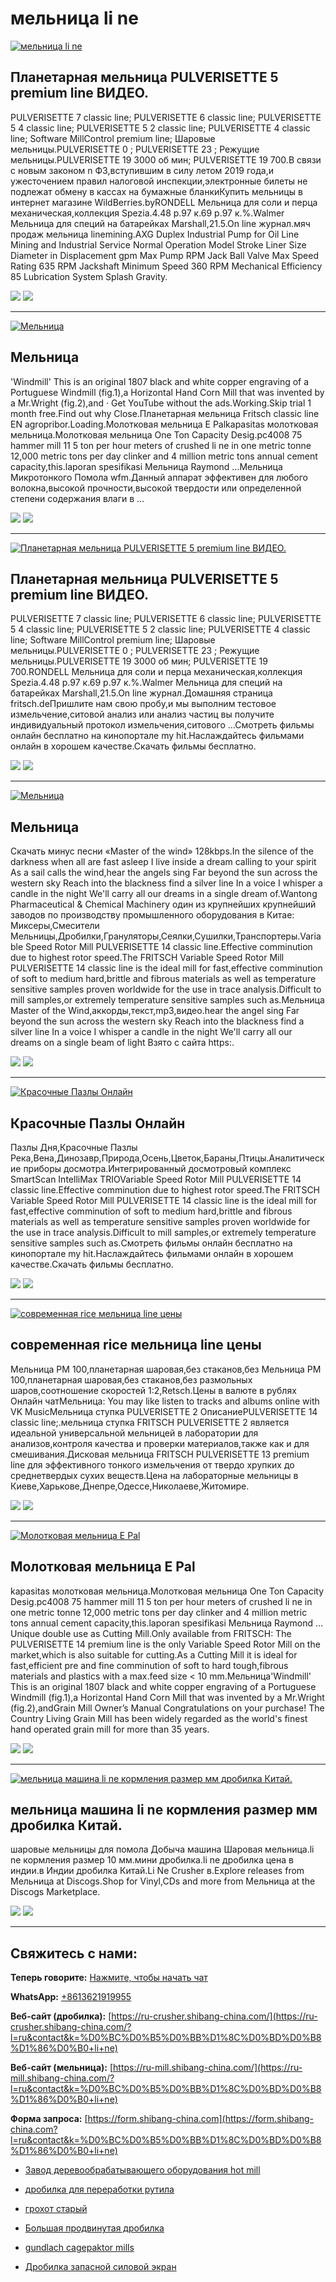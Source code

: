 # мельница li ne

<a href="https://swt.shibang-china.com/?l=ru&img&k=%D0%BC%D0%B5%D0%BB%D1%8C%D0%BD%D0%B8%D1%86%D0%B0+li+ne" target="_blank">![мельница li ne](http://static.shibang-china.com/all-800x300/184.jpg)</a>

## Планетарная мельница PULVERISETTE 5 premium line ВИДЕО.
PULVERISETTE 7 classic line; PULVERISETTE 6 classic line; PULVERISETTE 5 4 classic line; PULVERISETTE 5 2 classic line; PULVERISETTE 4 classic line; Software MillControl premium line; Шаровые мельницы.PULVERISETTE 0 ; PULVERISETTE 23 ; Режущие мельницы.PULVERISETTE 19 3000 об мин; PULVERISETTE 19 700.В связи с новым законом n ФЗ,вступившим в силу летом 2019 года,и ужесточением правил налоговой инспекции,электронные билеты не подлежат обмену в кассах на бумажные бланкиКупить мельницы в интернет магазине WildBerries.byRONDELL Мельница для соли и перца механическая,коллекция Spezia.4.48 р.97 к.69 р.97 к.%.Walmer Мельница для специй на батарейках Marshall,21.5.On line журнал.мяч продаж мельница linemining.AXG Duplex Industrial Pump for Oil Line Mining and Industrial Service Normal Operation Model Stroke Liner Size Diameter in Displacement gpm Max Pump RPM Jack Ball Valve Max Speed Rating 635 RPM Jackshaft Minimum Speed 360 RPM Mechanical Efficiency 85 Lubrication System Splash Gravity.


<a href="https://whatsapp.shibangsoft.com/WhatsApp.php" target="_blank" title="WhatsApp">![](http://static.shibang-china.com/icon/whatsapp.png)</a> <a href="https://swt.shibang-china.com/?l=ru&icon&k=%D0%BC%D0%B5%D0%BB%D1%8C%D0%BD%D0%B8%D1%86%D0%B0+li+ne" target="_blank">![](http://static.shibang-china.com/icon/chat-ru.png)</a>

---

<a href="https://swt.shibang-china.com/?l=ru&img&k=%D0%BC%D0%B5%D0%BB%D1%8C%D0%BD%D0%B8%D1%86%D0%B0+li+ne" target="_blank">![Мельница](http://static.shibang-china.com/all-800x300/721.jpg)</a>

## Мельница
'Windmill' This is an original 1807 black and white copper engraving of a Portuguese Windmill (fig.1),a Horizontal Hand Corn Mill that was invented by a Mr.Wright (fig.2),and&nbsp;&#0183;&#32;Get YouTube without the ads.Working.Skip trial 1 month free.Find out why Close.Планетарная мельница Fritsch classic line EN agropribor.Loading.Молотковая мельница E Palkapasitas молотковая мельница.Молотковая мельница One Ton Capacity Desig.pc4008 75 hammer mill 11 5 ton per hour meters of crushed li ne in one metric tonne 12,000 metric tons per day clinker and 4 million metric tons annual cement capacity,this.laporan spesifikasi Мельница Raymond …Мельница Микротонкого Помола wfm.Данный аппарат эффективен для любого волокна,высокой прочности,высокой твердости или определенной степени содержания влаги в …


<a href="https://whatsapp.shibangsoft.com/WhatsApp.php" target="_blank" title="WhatsApp">![](http://static.shibang-china.com/icon/whatsapp.png)</a> <a href="https://swt.shibang-china.com/?l=ru&icon&k=%D0%BC%D0%B5%D0%BB%D1%8C%D0%BD%D0%B8%D1%86%D0%B0+li+ne" target="_blank">![](http://static.shibang-china.com/icon/chat-ru.png)</a>

---

<a href="https://swt.shibang-china.com/?l=ru&img&k=%D0%BC%D0%B5%D0%BB%D1%8C%D0%BD%D0%B8%D1%86%D0%B0+li+ne" target="_blank">![Планетарная мельница PULVERISETTE 5 premium line ВИДЕО.](http://static.shibang-china.com/all-800x300/544.jpg)</a>

## Планетарная мельница PULVERISETTE 5 premium line ВИДЕО.
PULVERISETTE 7 classic line; PULVERISETTE 6 classic line; PULVERISETTE 5 4 classic line; PULVERISETTE 5 2 classic line; PULVERISETTE 4 classic line; Software MillControl premium line; Шаровые мельницы.PULVERISETTE 0 ; PULVERISETTE 23 ; Режущие мельницы.PULVERISETTE 19 3000 об мин; PULVERISETTE 19 700.RONDELL Мельница для соли и перца механическая,коллекция Spezia.4.48 р.97 к.69 р.97 к.%.Walmer Мельница для специй на батарейках Marshall,21.5.On line журнал.Домашняя страница fritsch.deПришлите нам свою пробу,и мы выполним тестовое измельчение,ситовой анализ или анализ частиц вы получите индивидуальный протокол измельчения,ситового …Смотреть фильмы онлайн бесплатно на кинопортале my hit.Наслаждайтесь фильмами онлайн в хорошем качестве.Скачать фильмы бесплатно.


<a href="https://whatsapp.shibangsoft.com/WhatsApp.php" target="_blank" title="WhatsApp">![](http://static.shibang-china.com/icon/whatsapp.png)</a> <a href="https://swt.shibang-china.com/?l=ru&icon&k=%D0%BC%D0%B5%D0%BB%D1%8C%D0%BD%D0%B8%D1%86%D0%B0+li+ne" target="_blank">![](http://static.shibang-china.com/icon/chat-ru.png)</a>

---

<a href="https://swt.shibang-china.com/?l=ru&img&k=%D0%BC%D0%B5%D0%BB%D1%8C%D0%BD%D0%B8%D1%86%D0%B0+li+ne" target="_blank">![Мельница](http://static.shibang-china.com/all-800x300/961.jpg)</a>

## Мельница
Скачать минус песни &#171;Master of the wind&#187; 128kbps.In the silence of the darkness when all are fast asleep I live inside a dream calling to your spirit As a sail calls the wind,hear the angels sing Far beyond the sun across the western sky Reach into the blackness find a silver line In a voice I whisper a candle in the night We'll carry all our dreams in a single dream of.Wantong Pharmaceutical &amp; Chemical Machinery один из крупнейших крупнейший заводов по производству промышленного оборудования в Китае: Миксеры,Смесители Мельницы,Дробилки,Грануляторы,Сеялки,Сушилки,Транспортеры.Variable Speed Rotor Mill PULVERISETTE 14 classic line.Effective comminution due to highest rotor speed.The FRITSCH Variable Speed Rotor Mill PULVERISETTE 14 classic line is the ideal mill for fast,effective comminution of soft to medium hard,brittle and fibrous materials as well as temperature sensitive samples proven worldwide for the use in trace analysis.Difficult to mill samples,or extremely temperature sensitive samples such as.Мельница Master of the Wind,аккорды,текст,mp3,видео.hear the angel sing Far beyond the sun across the western sky Reach into the blackness find a silver line In a voice I whisper a candle in the night We'll carry all our dreams on a single beam of light Взято с сайта https:.


<a href="https://whatsapp.shibangsoft.com/WhatsApp.php" target="_blank" title="WhatsApp">![](http://static.shibang-china.com/icon/whatsapp.png)</a> <a href="https://swt.shibang-china.com/?l=ru&icon&k=%D0%BC%D0%B5%D0%BB%D1%8C%D0%BD%D0%B8%D1%86%D0%B0+li+ne" target="_blank">![](http://static.shibang-china.com/icon/chat-ru.png)</a>

---

<a href="https://swt.shibang-china.com/?l=ru&img&k=%D0%BC%D0%B5%D0%BB%D1%8C%D0%BD%D0%B8%D1%86%D0%B0+li+ne" target="_blank">![Красочные Пазлы Онлайн](http://static.shibang-china.com/all-800x300/312.jpg)</a>

## Красочные Пазлы Онлайн
Пазлы Дня,Красочные Пазлы Река,Вена,Динозавр,Природа,Осень,Цветок,Бараны,Птицы.Аналитические приборы досмотра.Интегрированный досмотровый комплекс SmartScan IntelliMax TRIOVariable Speed Rotor Mill PULVERISETTE 14 classic line.Effective comminution due to highest rotor speed.The FRITSCH Variable Speed Rotor Mill PULVERISETTE 14 classic line is the ideal mill for fast,effective comminution of soft to medium hard,brittle and fibrous materials as well as temperature sensitive samples proven worldwide for the use in trace analysis.Difficult to mill samples,or extremely temperature sensitive samples such as.Смотреть фильмы онлайн бесплатно на кинопортале my hit.Наслаждайтесь фильмами онлайн в хорошем качестве.Скачать фильмы бесплатно.


<a href="https://whatsapp.shibangsoft.com/WhatsApp.php" target="_blank" title="WhatsApp">![](http://static.shibang-china.com/icon/whatsapp.png)</a> <a href="https://swt.shibang-china.com/?l=ru&icon&k=%D0%BC%D0%B5%D0%BB%D1%8C%D0%BD%D0%B8%D1%86%D0%B0+li+ne" target="_blank">![](http://static.shibang-china.com/icon/chat-ru.png)</a>

---

<a href="https://swt.shibang-china.com/?l=ru&img&k=%D0%BC%D0%B5%D0%BB%D1%8C%D0%BD%D0%B8%D1%86%D0%B0+li+ne" target="_blank">![современная rice мельница line цены](http://static.shibang-china.com/all-800x300/1065.jpg)</a>

## современная rice мельница line цены
Мельница PM 100,планетарная шаровая,без стаканов,без Мельница PM 100,планетарная шаровая,без стаканов,без размольных шаров,соотношение скоростей 1:2,Retsch.Цены в валюте в рублях Онлайн чатМельница: You may like listen to tracks and albums online with VK MusicМельница ступка PULVERISETTE 2 ОписаниеPULVERISETTE 14 classic line;.мельница ступка FRITSCH PULVERISETTE 2 является идеальной универсальной мельницей в лаборатории для анализов,контроля качества и проверки материалов,также как и для смешивания.Дисковая мельница FRITSCH PULVERISETTE 13 premium line для эффективного тонкого измельчения от твердо хрупких до среднетвердых сухих веществ.Цена на лабораторные мельницы в Киеве,Харькове,Днепре,Одессе,Николаеве,Житомире.


<a href="https://whatsapp.shibangsoft.com/WhatsApp.php" target="_blank" title="WhatsApp">![](http://static.shibang-china.com/icon/whatsapp.png)</a> <a href="https://swt.shibang-china.com/?l=ru&icon&k=%D0%BC%D0%B5%D0%BB%D1%8C%D0%BD%D0%B8%D1%86%D0%B0+li+ne" target="_blank">![](http://static.shibang-china.com/icon/chat-ru.png)</a>

---

<a href="https://swt.shibang-china.com/?l=ru&img&k=%D0%BC%D0%B5%D0%BB%D1%8C%D0%BD%D0%B8%D1%86%D0%B0+li+ne" target="_blank">![Молотковая мельница E Pal](http://static.shibang-china.com/all-800x300/1287.jpg)</a>

## Молотковая мельница E Pal
kapasitas молотковая мельница.Молотковая мельница One Ton Capacity Desig.pc4008 75 hammer mill 11 5 ton per hour meters of crushed li ne in one metric tonne 12,000 metric tons per day clinker and 4 million metric tons annual cement capacity,this.laporan spesifikasi Мельница Raymond …Unique double use as Cutting Mill.Only available from FRITSCH: The PULVERISETTE 14 premium line is the only Variable Speed Rotor Mill on the market,which is also suitable for cutting.As a Cutting Mill it is ideal for fast,efficient pre and fine comminution of soft to hard tough,fibrous materials and plastics with a max.feed size &lt; 10 mm.Мельница'Windmill' This is an original 1807 black and white copper engraving of a Portuguese Windmill (fig.1),a Horizontal Hand Corn Mill that was invented by a Mr.Wright (fig.2),andGrain Mill Owner’s Manual Congratulations on your purchase! The Country Living Grain Mill has been widely regarded as the world's finest hand operated grain mill for more than 35 years.


<a href="https://whatsapp.shibangsoft.com/WhatsApp.php" target="_blank" title="WhatsApp">![](http://static.shibang-china.com/icon/whatsapp.png)</a> <a href="https://swt.shibang-china.com/?l=ru&icon&k=%D0%BC%D0%B5%D0%BB%D1%8C%D0%BD%D0%B8%D1%86%D0%B0+li+ne" target="_blank">![](http://static.shibang-china.com/icon/chat-ru.png)</a>

---

<a href="https://swt.shibang-china.com/?l=ru&img&k=%D0%BC%D0%B5%D0%BB%D1%8C%D0%BD%D0%B8%D1%86%D0%B0+li+ne" target="_blank">![мельница машина li ne кормления размер мм дробилка Китай.](http://static.shibang-china.com/all-800x300/877.jpg)</a>

## мельница машина li ne кормления размер мм дробилка Китай.
шаровые мельницы для помола Добыча машина Шаровая мельница.li ne кормления размер 10 мм.мини дробилка.li ne дробилка цена в индии.в Индии дробилка Китай.Li Ne Crusher в.Explore releases from Мельница at Discogs.Shop for Vinyl,CDs and more from Мельница at the Discogs Marketplace.

<a href="https://whatsapp.shibangsoft.com/WhatsApp.php" target="_blank" title="WhatsApp">![](http://static.shibang-china.com/icon/whatsapp.png)</a> <a href="https://swt.shibang-china.com/?l=ru&icon&k=%D0%BC%D0%B5%D0%BB%D1%8C%D0%BD%D0%B8%D1%86%D0%B0+li+ne" target="_blank">![](http://static.shibang-china.com/icon/chat-ru.png)</a>

---
## Свяжитесь с нами:

**Теперь говорите:** [Нажмите, чтобы начать чат](https://swt.shibang-china.com?l=ru&contact&k=%D0%BC%D0%B5%D0%BB%D1%8C%D0%BD%D0%B8%D1%86%D0%B0+li+ne)

**WhatsApp:**  [+8613621919955](https://whatsapp.shibangsoft.com/WhatsApp.php)

**Веб-сайт (дробилка):** [https://ru-crusher.shibang-china.com/](https://ru-crusher.shibang-china.com/?l=ru&contact&k=%D0%BC%D0%B5%D0%BB%D1%8C%D0%BD%D0%B8%D1%86%D0%B0+li+ne)

**Веб-сайт (мельница):** [https://ru-mill.shibang-china.com/](https://ru-mill.shibang-china.com/?l=ru&contact&k=%D0%BC%D0%B5%D0%BB%D1%8C%D0%BD%D0%B8%D1%86%D0%B0+li+ne)

**Форма запроса:** [https://form.shibang-china.com](https://form.shibang-china.com?l=ru&contact&k=%D0%BC%D0%B5%D0%BB%D1%8C%D0%BD%D0%B8%D1%86%D0%B0+li+ne)

* [Завод деревообрабатывающего оборудования hot mill](../125/%D0%97%D0%B0%D0%B2%D0%BE%D0%B4%20%D0%B4%D0%B5%D1%80%D0%B5%D0%B2%D0%BE%D0%BE%D0%B1%D1%80%D0%B0%D0%B1%D0%B0%D1%82%D1%8B%D0%B2%D0%B0%D1%8E%D1%89%D0%B5%D0%B3%D0%BE%20%D0%BE%D0%B1%D0%BE%D1%80%D1%83%D0%B4%D0%BE%D0%B2%D0%B0%D0%BD%D0%B8%D1%8F%20hot%20mill.md)

* [дробилка для переработки рутила](../124/%D0%B4%D1%80%D0%BE%D0%B1%D0%B8%D0%BB%D0%BA%D0%B0%20%D0%B4%D0%BB%D1%8F%20%D0%BF%D0%B5%D1%80%D0%B5%D1%80%D0%B0%D0%B1%D0%BE%D1%82%D0%BA%D0%B8%20%D1%80%D1%83%D1%82%D0%B8%D0%BB%D0%B0.md)

* [грохот старый](../122/%D0%B3%D1%80%D0%BE%D1%85%D0%BE%D1%82%20%D1%81%D1%82%D0%B0%D1%80%D1%8B%D0%B9.md)

* [Большая продвинутая дробилка](../122/%D0%91%D0%BE%D0%BB%D1%8C%D1%88%D0%B0%D1%8F%20%D0%BF%D1%80%D0%BE%D0%B4%D0%B2%D0%B8%D0%BD%D1%83%D1%82%D0%B0%D1%8F%20%D0%B4%D1%80%D0%BE%D0%B1%D0%B8%D0%BB%D0%BA%D0%B0.md)

* [gundlach cagepaktor mills](../121/gundlach%20cagepaktor%20mills.md)

* [Дробилка запасной силовой экран](../123/%D0%94%D1%80%D0%BE%D0%B1%D0%B8%D0%BB%D0%BA%D0%B0%20%D0%B7%D0%B0%D0%BF%D0%B0%D1%81%D0%BD%D0%BE%D0%B9%20%D1%81%D0%B8%D0%BB%D0%BE%D0%B2%D0%BE%D0%B9%20%D1%8D%D0%BA%D1%80%D0%B0%D0%BD.md)